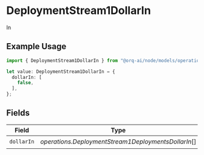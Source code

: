 # DeploymentStream1DollarIn

In

## Example Usage

```typescript
import { DeploymentStream1DollarIn } from "@orq-ai/node/models/operations";

let value: DeploymentStream1DollarIn = {
  dollarIn: [
    false,
  ],
};
```

## Fields

| Field                                               | Type                                                | Required                                            | Description                                         |
| --------------------------------------------------- | --------------------------------------------------- | --------------------------------------------------- | --------------------------------------------------- |
| `dollarIn`                                          | *operations.DeploymentStream1DeploymentsDollarIn*[] | :heavy_check_mark:                                  | N/A                                                 |